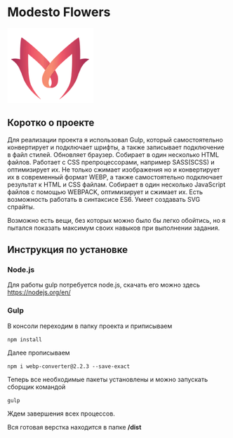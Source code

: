 # Modesto Flowers
![Modesto Flowers](/src/img/logo.svg)

## Коротко о проекте
Для реализации проекта я использовал Gulp, который самостоятельно конвертирует и подключает шрифты, а также записывает подключение в файл стилей. Обновляет браузер. Собирает в один несколько HTML файлов. Работает с CSS препроцессорами, например SASS(SCSS) и оптимизирует их. Не только сжимает изображения но и конвертирует их в современный формат WEBP, а также самостоятельно подключает результат к HTML и CSS файлам. Собирает в один несколько JavaScript файлов с помощью WEBPACK, оптимизирует и сжимает их. Есть возможность работать в синтаксисе ES6. Умеет создавать SVG спрайты.

Возможно есть вещи, без которых можно было бы легко обойтись, но я пытался показать максимум своих навыков при выполнении задания.

## Инструкция по установке
### Node.js
Для работы gulp потребуется node.js, скачать его можно здесь
https://nodejs.org/en/

### Gulp
В консоли переходим в папку проекта и приписываем
````
npm install
````

Далее прописываем
````
npm i webp-converter@2.2.3 --save-exact
````

Теперь все необходимые пакеты установлены и можно запускать сборщик командой
````
gulp
````

Ждем завершения всех процессов.

Вся готовая верстка находится в папке __/dist__
